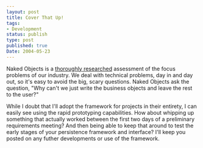 ```yaml
---
layout: post
title: Cover That Up!
tags:
- Development
status: publish
type: post
published: true
Date: 2004-05-23
---
```

Naked Objects is a  [thoroughly researched](http://www.nakedobjects.org/) assessment of the focus problems of our industry.  We deal with technical problems, day in and day out, so it's easy to avoid the big, scary questions.  Naked Objects ask the question, "Why can't we just write the business objects and leave the rest to the user?"

While I doubt that I'll adopt the framework for projects in their entirety, I can easily see using the rapid prototyping capabilities.  How about whipping up something that actually worked between the first two days of a preliminary requirements meeting?  And then being able to keep that around to test the early stages of your persistence framework and interface?  I'll keep you posted on any futher developments or use of the framework.

